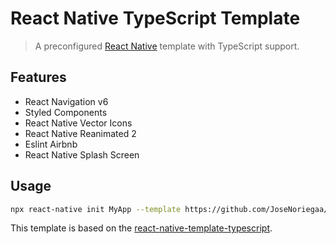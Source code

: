 # React Native TypeScript Template

> A preconfigured [React Native](https://facebook.github.io/react-native/) template with TypeScript support.

## Features
- React Navigation v6
- Styled Components
- React Native Vector Icons
- React Native Reanimated 2
- Eslint Airbnb
- React Native Splash Screen

## Usage

```sh
npx react-native init MyApp --template https://github.com/JoseNoriegaa/react-native-typescript-template.git
```

This template is based on the [react-native-template-typescript](https://github.com/react-native-community/react-native-template-typescript).
